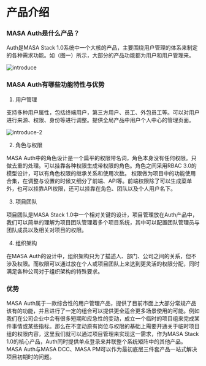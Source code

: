 # 产品介绍

### MASA Auth是什么产品？

Auth是MASA Stack 1.0系统中一个大核的产品，主要围绕用户管理的体系来制定的各种需求功能。如（图一）所示，大部分的产品功能都为用户和用户管理来。
 
![introduce](http://cdn.masastack.com/stack/doc/auth/introduce.png)

### MASA Auth有哪些功能特性与优势

1.	用户管理

支持多种用户属性，包括终端用户，第三方用户、员工、外包员工等。可以对用户进行来源、权限、身份等进行调整。提供全局产品中用户个人中心的管理页面。 

![introduce-2](http://cdn.masastack.com/stack/doc/dcc/introduce-2.png)

2.	角色与权限

   MASA Auth中的角色设计是一个扁平的权限带名词，角色本身没有任何权限。只做去重的处理。可以挂靠各种权限生成带权限的角色。角色之间采用RBAC 3.0的模型设计，可以有角色权限的继承关系和使用次数。
   权限做为项目中的功能使用合集，在调整与设置的时候又细分了前端、API等。前端权限除了可以生成菜单外，也可以挂靠API权限，还可以挂靠在角色、团队以及个人用户名下。

3.	项目团队

项目团队是MASA Stack 1.0中一个相对关键的设计，项目管理放在Auth产品中，我们可以简单的理解为项目团队管理着多个项目系统，其中可以配置团队管理员与团队成员以及相关对项目的权限。

4.	组织架构

在MASA Auth的设计中，组织架构只为了描述人、部门、公司之间的关系，但不涉及权限。而权限可以通过放在个人或项目团队上来达到更灵活的权限分配，同时满足各种公司对于组织架构的特殊要求。

### 优势

MASA Auth属于一款综合性的用户管理产品，提供了目前市面上大部分常规产品该有的功能，并且进行了一定的组合可以提供更全适合更多场景使用的可能。例如我们在公司企业中会有很多短期和应急性的变动，成立一个临时的项目组来完成某件事情或某些指标。那么在不变动原有岗位与权限的基础上需要开通关于临时项目组的权限内容，这里我们就可以通过项目管理来实现这一需求，作为MASA Stack 1.0的核心产品，Auth同时提供单点登录来并联整个系统矩阵中的其他产品。
MASA Auth与MASA DCC、MASA PM可以作为最初底层三件套产品一站式解决项目初期时的问题。